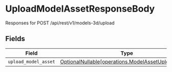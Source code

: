# UploadModelAssetResponseBody

Responses for POST /api/rest/v1/models-3d/upload


## Fields

| Field                                                                                                    | Type                                                                                                     | Required                                                                                                 | Description                                                                                              |
| -------------------------------------------------------------------------------------------------------- | -------------------------------------------------------------------------------------------------------- | -------------------------------------------------------------------------------------------------------- | -------------------------------------------------------------------------------------------------------- |
| `upload_model_asset`                                                                                     | [OptionalNullable[operations.ModelAssetUploadOutput]](../../models/operations/modelassetuploadoutput.md) | :heavy_minus_sign:                                                                                       | N/A                                                                                                      |